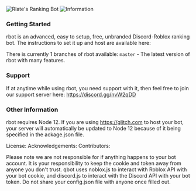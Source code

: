 ![Rlate's Ranking Bot](https://cdn.glitch.com/40380bdd-d7db-4c73-98f8-a996b1271403%2FRlate's%20Ranking%20Bots.PNG?v=1591143735310)
![Information](https://cdn.glitch.com/40380bdd-d7db-4c73-98f8-a996b1271403%2FInfo.PNG?v=1591144083856)
### Getting Started
rbot is an advanced, easy to setup, free, unbranded Discord-Roblox ranking bot. The instructions to set it up and host are available here:

There is currently 1 branches of rbot available:
`master` - The latest version of rbot with many features.

### Support
If at anytime while using rbot, you need support with it, then feel free to join our support server here: https://discord.gg/nvW2qDD

### Other Information
rbot requires Node 12. If you are using https://glitch.com to host your bot, your server will automatically be updated to Node 12 because of it being specified in the ackage.json file.

License:
Acknowledgements:
Contributors:

Please note we are not responsible for if anything happens to your bot account. It is your responsibility to keep the cookie and token away from anyone you don't trust. qbot uses noblox.js to interact with Roblox API with your bot cookie, and discord.js to interact with the Discord API with your bot token. Do not share your config.json file with anyone once filled out.
